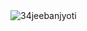 <img src="[https://drive.google.com/file/d/1UDJmlRC-DNEphDgcgoMdSiDhtHWpxoJt/view?usp=sharing](https://drive.google.com/file/d/1UDJmlRC-DNEphDgcgoMdSiDhtHWpxoJt/view)https://drive.google.com/file/d/1UDJmlRC-DNEphDgcgoMdSiDhtHWpxoJt/view" alt="34jeebanjyoti" />

